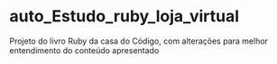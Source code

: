 auto_Estudo_ruby_loja_virtual
=============================

Projeto do livro Ruby da casa do Código, com alterações para melhor entendimento do conteúdo apresentado

